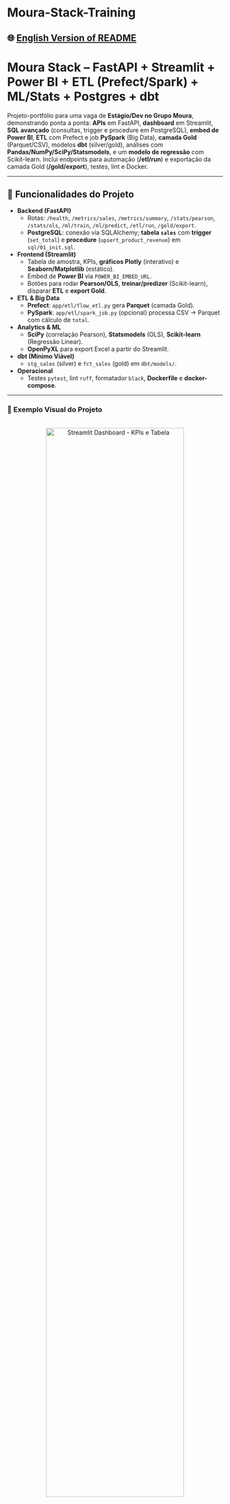 # Moura-Stack-Training

## 🌐 [English Version of README](README_EN.md)

# Moura Stack – FastAPI + Streamlit + Power BI + ETL (Prefect/Spark) + ML/Stats + Postgres + dbt

Projeto-portfólio para uma vaga de **Estágio/Dev no Grupo Moura**, demonstrando ponta a ponta: **APIs** em FastAPI, **dashboard** em Streamlit, **SQL avançado** (consultas, trigger e procedure em PostgreSQL), **embed de Power BI**, **ETL** com Prefect e job **PySpark** (Big Data), **camada Gold** (Parquet/CSV), modelos **dbt** (silver/gold), análises com **Pandas/NumPy/SciPy/Statsmodels**, e um **modelo de regressão** com Scikit-learn. Inclui endpoints para automação (**/etl/run**) e exportação da camada Gold (**/gold/export**), testes, lint e Docker.

---

## 🔨 Funcionalidades do Projeto
- **Backend (FastAPI)**  
  - Rotas: `/health`, `/metrics/sales`, `/metrics/summary`, `/stats/pearson`, `/stats/ols`, `/ml/train`, `/ml/predict`, `/etl/run`, `/gold/export`.  
  - **PostgreSQL**: conexão via SQLAlchemy; **tabela `sales`** com **trigger** (`set_total`) e **procedure** (`upsert_product_revenue`) em `sql/01_init.sql`.
- **Frontend (Streamlit)**  
  - Tabela de amostra, KPIs, **gráficos Plotly** (interativo) e **Seaborn/Matplotlib** (estático).  
  - Embed de **Power BI** via `POWER_BI_EMBED_URL`.  
  - Botões para rodar **Pearson/OLS**, **treinar/predizer** (Scikit-learn), disparar **ETL** e **export Gold**.
- **ETL & Big Data**  
  - **Prefect**: `app/etl/flow_etl.py` gera **Parquet** (camada Gold).  
  - **PySpark**: `app/etl/spark_job.py` (opcional) processa CSV → Parquet com cálculo de `total`.
- **Analytics & ML**  
  - **SciPy** (correlação Pearson), **Statsmodels** (OLS), **Scikit-learn** (Regressão Linear).  
  - **OpenPyXL** para export Excel a partir do Streamlit.
- **dbt (Mínimo Viável)**  
  - `stg_sales` (silver) e `fct_sales` (gold) em `dbt/models/`.  
- **Operacional**  
  - Testes `pytest`, lint `ruff`, formatador `black`, **Dockerfile** e **docker-compose**.

---

### 📸 Exemplo Visual do Projeto
<div align="center">
  <img src="docs/screenshot-dashboard-1.png" alt="Streamlit Dashboard - KPIs e Tabela" width="80%" style="margin: 16px 0; border-radius: 10px;">
  <img src="docs/screenshot-dashboard-2.png" alt="Gráficos Plotly e Seaborn" width="80%" style="margin: 16px 0; border-radius: 10px;">
</div>

> Dica: substitua os caminhos das imagens acima por capturas reais do seu ambiente.

---

## ✔️ Técnicas e Tecnologias Utilizadas
- **Linguagem:** Python 3.11+  
- **Backend:** FastAPI, Pydantic, Uvicorn, SQLAlchemy  
- **Banco de Dados:** PostgreSQL (psycopg2) — **consultas, trigger e procedure**  
- **Frontend/BI:** Streamlit, **Power BI embed**  
- **Dados/Análises:** Pandas, NumPy, Plotly, Matplotlib, Seaborn, SciPy, Statsmodels  
- **ML:** Scikit-learn (regressão linear)  
- **ETL/Big Data:** Prefect, PySpark, Parquet (PyArrow)  
- **Modelagem de Dados:** dbt (silver/gold)  
- **Dev/Qualidade:** pytest, requests, Ruff, Black, Docker

---

## 📁 Estrutura do Projeto
```

moura-stack/
├─ app/
│  ├─ backend/
│  │  ├─ main.py               # FastAPI app / CORS / include\_routers
│  │  ├─ db.py                 # engine, SessionLocal, ping()
│  │  ├─ models.py             # Schemas Pydantic (SalesRecord, Summary, ML, Stats)
│  │  └─ routers/
│  │     ├─ health.py          # /health
│  │     ├─ metrics.py         # /metrics/sales, /metrics/summary
│  │     ├─ stats.py           # /stats/pearson, /stats/ols
│  │     ├─ ml.py              # /ml/train, /ml/predict
│  │     ├─ etl.py             # /etl/run (webhook p/ Automate)
│  │     └─ gold.py            # /gold/export (Parquet/CSV)
│  ├─ frontend/
│  │  └─ streamlit\_app.py      # Dashboard, gráficos, ações
│  └─ etl/
│     ├─ flow\_etl.py           # Prefect flow (CSV/Postgres → Parquet)
│     └─ spark\_job.py          # ETL PySpark opcional
├─ data/
│  ├─ sample\_sales.csv
│  └─ processed/               # saída Parquet/CSV (Gold)
├─ dbt/
│  ├─ dbt\_project.yml
│  └─ models/
│     ├─ schema.yml
│     ├─ stg\_sales.sql         # silver
│     └─ fct\_sales.sql         # gold
├─ sql/
│  └─ 01\_init.sql              # tabela, trigger e procedure (Postgres)
├─ tests/
│  ├─ test\_api.py
│  └─ test\_stats\_ml.py
├─ .env.example
├─ requirements.txt
├─ pyproject.toml
├─ Dockerfile
├─ docker-compose.yml
└─ README.md

````

---

## 🛠️ Abrir e rodar o projeto

### 1) Pré-requisitos
- **Python 3.11+**
- **PostgreSQL** (se for usar DB real)
- (Opcional) **Docker** e **Docker Compose**
- (Opcional p/ Spark) **Java 17**

### 2) Clonar e configurar
```bash
git clone <URL_DO_REPOSITORIO>
cd moura-stack
python -m venv .venv
. .venv/bin/activate  # Windows: .venv\Scripts\activate
pip install -r requirements.txt
cp .env.example .env
````

Edite `.env`:

* Para **CSV** (default): mantenha `ETL_SOURCE=csv`.
* Para **Postgres**:

  * `DATABASE_URL=postgresql+psycopg2://user:pass@host:5432/dbname`
  * `ETL_SOURCE=postgres`

### 3) Banco (PostgreSQL)

Execute o script:

```bash
# Via psql ou cliente de sua preferência
# psql "postgresql://user:pass@host:5432/dbname" -f sql/01_init.sql
```

Isso cria **sales**, a **trigger** `set_total` e a **procedure** `upsert_product_revenue`, além de amostras.

### 4) Backend (FastAPI)

```bash
uvicorn app.backend.main:app --reload --host 0.0.0.0 --port 8000
# http://localhost:8000/docs
```

### 5) Frontend (Streamlit)

```bash
export BACKEND_BASE_URL=http://localhost:8000
streamlit run app/frontend/streamlit_app.py --server.port 8501
# http://localhost:8501
```

### 6) ETL

* **Prefect (local):**

  ```bash
  python app/etl/flow_etl.py
  ```
* **Webhook p/ Power Automate:**

  ```bash
  curl -X POST http://localhost:8000/etl/run
  ```

### 7) Export Gold

```bash
curl -X POST http://localhost:8000/gold/export
# Gera Parquet/CSV em data/processed/
```

### 8) Spark (opcional)

```bash
python app/etl/spark_job.py
```

### 9) Testes e Qualidade

```bash
pytest
ruff check .
black .
```

---

## 🌐 Deploy

### Opção A — Docker local

```bash
docker compose up --build
```

* Sobe **API** e **Streamlit** nos ports definidos no `.env`.
* Para usar **Postgres externo**, aponte `DATABASE_URL` no `.env`.

### Opção B — Nuvem (resumo)

* **API**: conteinerize (Dockerfile já pronto) e suba em um serviço gerenciado (Railway, Render, Fly.io, Azure Web Apps, AWS ECS/Fargate).
* **Streamlit**: rodar como serviço separado (mesma imagem) ou migrar para framework web do seu stack.
* **Banco**: PostgreSQL gerenciado (Azure/AWS/GCP).
* **Power BI**: publicar o relatório e definir `POWER_BI_EMBED_URL`. Para **Embedded**, crie um endpoint de token (não incluso).
* **Automação**: conecte o **Power Automate** ao webhook `/etl/run`.
* **dbt**: aponte `profile` para o Postgres da nuvem e rode `dbt run`.

---

## ✅ Match com a vaga (resumo)

* **SQL (consultas, triggers, procedures)** → `sql/01_init.sql` + leitura via **SQLAlchemy**.
* **Dashboards/Relatórios** → **Streamlit** + **Plotly/Matplotlib/Seaborn** + export **Excel**.
* **Power BI Service** → **embed** + **/gold/export** (Parquet/CSV).
* **Automação** → webhook **/etl/run** acionável pelo **Power Automate**.
* **Python (bibliotecas)** → Pandas, NumPy, SciPy, Statsmodels, Scikit-learn.
* **Big Data** → **PySpark** gerando **Parquet**.
* **dbt (conceitos)** → `stg_sales` (silver) e `fct_sales` (gold).
